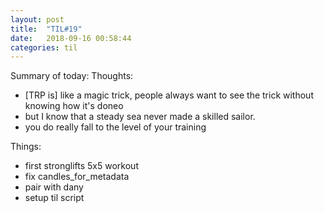 ```yaml
---
layout: post
title:  "TIL#19"
date:   2018-09-16 00:58:44
categories: til
---
```


Summary of today:
Thoughts:
 - [TRP is] like a magic trick, people always want to see the trick without knowing how it's doneo
 - but I know that a steady sea never made a skilled sailor. 
 - you do really fall to the level of your training 
 
Things:
 - first stronglifts 5x5 workout
 - fix candles_for_metadata
 - pair with dany
 - setup til script
